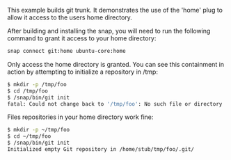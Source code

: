 This example builds git trunk. It demonstrates the use of the 'home'
plug to allow it access to the users home directory.

After building and installing the snap, you will need to run the following
command to grant it access to your home directory:

```sh
snap connect git:home ubuntu-core:home
```

Only access the home directory is granted. You can see this containment
in action by attempting to initialize a repository in /tmp:

```sh
$ mkdir -p /tmp/foo
$ cd /tmp/foo
$ /snap/bin/git init
fatal: Could not change back to '/tmp/foo': No such file or directory
```

Files repositories in your home directory work fine:
```sh
$ mkdir -p ~/tmp/foo
$ cd ~/tmp/foo
$ /snap/bin/git init
Initialized empty Git repository in /home/stub/tmp/foo/.git/
```
